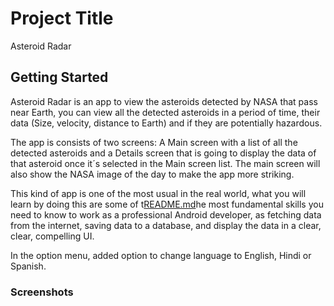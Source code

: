 # Project Title

Asteroid Radar

## Getting Started

Asteroid Radar is an app to view the asteroids detected by NASA that pass near Earth, you can view all the detected asteroids in a period of time, their data (Size, velocity, distance to Earth) and if they are potentially hazardous.

The app is consists of two screens: A Main screen with a list of all the detected asteroids and a Details screen that is going to display the data of that asteroid once it´s selected in the Main screen list. The main screen will also show the NASA image of the day to make the app more striking.

This kind of app is one of the most usual in the real world, what you will learn by doing this are some of t[README.md](README.md)he most fundamental skills you need to know to work as a professional Android developer, as fetching data from the internet, saving data to a database, and display the data in a clear, clear, compelling UI.

In the option menu, added option to change language to English, Hindi or Spanish.

### Screenshots

